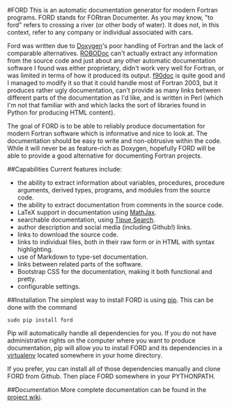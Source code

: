 #FORD
This is an automatic documentation generator for modern Fortran programs.
FORD stands for FORtran Documenter. As you may know, "to ford" refers to
crossing a river (or other body of water). It does not, in this context, refer
to any company or individual associated with cars.

Ford was written due to [Doxygen](http://www.stack.nl/~dimitri/doxygen/)'s
poor handling of Fortran and the lack of comparable alternatives.
[ROBODoc](http://rfsber.home.xs4all.nl/Robo/index.html) can't actually extract
any information from the source code and just about any other automatic
documentation software I found was either proprietary, didn't work very well
for Fortran, or was limited in terms of how it produced its output.
[f90doc](http://erikdemaine.org/software/f90doc/) is quite good and I managed
to modify it so that it could handle most of Fortran 2003, but it produces
rather ugly documentation, can't provide as many links between different parts
of the documentation as I'd like, and is written in Perl (which I'm not that
familiar with and which lacks the sort of libraries found in Python for
producing HTML content).

The goal of FORD is to be able to reliably produce documentation for modern
Fortran software which is informative and nice to look at. The documentation
should be easy to write and non-obtrusive within the code. While it will never
be as feature-rich as Doxygen, hopefully FORD will be able to provide a good
alternative for documenting Fortran projects.

##Capabilities
Current features include:

- the ability to extract information about variables, procedures, procedure
  arguments, derived types, programs, and modules from the source code.
- the ability to extract documentation from comments in the source code.
- LaTeX support in documentation using [MathJax](http://www.mathjax.org/).
- searchable documentation, using [Tipue Search](http://www.tipue.com/search/).
- author description and social media (including Github!) links.
- links to download the source code.
- links to individual files, both in their raw form or in HTML with syntax
  highlighting.
- use of Markdown to type-set documentation.
- links between related parts of the software.
- Bootstrap CSS for the documentation, making it both functional and pretty.
- configurable settings.

##Installation
The simplest way to install FORD is using [pip](https://pip.pypa.io/en/latest/).
This can be done with the command

    sudo pip install ford

Pip will automatically handle all dependencies for you. If
you do not have administrative rights on the computer where you want to produce
documentation, pip will allow you to install FORD and its dependencies in a
[virtualenv](https://virtualenv.pypa.io/en/latest/) located somewhere in
your home directory.

If you prefer, you can install all of those dependencies manually and clone
FORD from Github. Then place FORD somewhere in your PYTHONPATH.

##Documentation
More complete documentation can be found in the [project wiki](https://github.com/cmacmackin/ford/wiki).

<!--
##Approach
The basic algorithm for generating the documentation is as follows:

- Get instructions from user. These are to be passes as command-line arguments
  and meta-data within the project file.
- Parse each file which is to be documented.
   - Create a file object. This will contain any documentation meant for the
     file as a whole and a list of any file contents.
   - Create module, subroutine, function, and/or program objects for each of
     these structures within the file. Each of these objects will also store
	 comments, contents, and parameters.
   - Continue to recurse into these structures, adding interface, type,
     variable, subroutine and function objects as necessary.
- Perform further analysis on the parsed code, correlating anything defined
  in one place but used in another. This will be used to generate hyperlinks
  when producing the documentation.
- Convert comments into HTML. Assume that they have been written in Markdown.
  Also make sure to process LaTeX (not yet implemented).
- Produce the documentation. This will be done using Jinja2 templates.
-->
